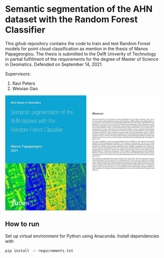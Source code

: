 # Semantic segmentation of the AHN dataset with the Random Forest Classifier

This gihub repository contains the code to train and test Random Forest models for point cloud classification as mention in the thesis of Manos Papageorgiou.
The thesis is submitted to the Delft Univerity of Technology in partial fulfillment of the requirements for the degree of Master of Science in Geomatics. Defended on September 14, 2021.

Supervisors:
1. Ravi Peters
2. Weixiao Gao

<img src="src/images/cover_front.JPG">


## How to run
Set up virtual environment for Python using Anaconda.
Install dependencies with 

```bash
pip install -r requirements.txt
```
